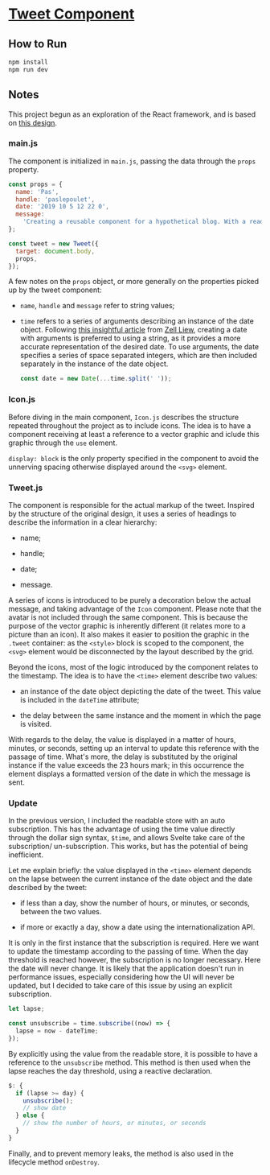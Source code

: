 # [Tweet Component](https://svelte.dev/repl/2fd524fb5c7f427891269b4d0928ac15?version=3.12.1)

## How to Run

```bash
npm install
npm run dev
```

## Notes

This project begun as an exploration of the React framework, and is based on [this design](https://codepen.io/borntofrappe/pen/gOOvbQp).

### main.js

The component is initialized in `main.js`, passing the data through the `props` property.

```js
const props = {
  name: 'Pas',
  handle: 'paslepoulet',
  date: '2019 10 5 12 22 0',
  message:
    'Creating a reusable component for a hypothetical blog. With a readable store to update the timestamp!',
};

const tweet = new Tweet({
  target: document.body,
  props,
});
```

A few notes on the `props` object, or more generally on the properties picked up by the tweet component:

- `name`, `handle` and `message` refer to string values;

- `time` refers to a series of arguments describing an instance of the date object. Following [this insightful article](https://css-tricks.com/everything-you-need-to-know-about-date-in-javascript/#article-header-id-1) from [Zell Liew](https://twitter.com/zellwk), creating a date with arguments is preferred to using a string, as it provides a more accurate representation of the desired date. To use arguments, the date specifies a series of space separated integers, which are then included separately in the instance of the date object.

  ```js
  const date = new Date(...time.split(' '));
  ```

### Icon.js

Before diving in the main component, `Icon.js` describes the structure repeated throughout the project as to include icons. The idea is to have a component receiving at least a reference to a vector graphic and iclude this graphic through the `use` element.

`display: block` is the only property specified in the component to avoid the unnerving spacing otherwise displayed around the `<svg>` element.

### Tweet.js

The component is responsible for the actual markup of the tweet. Inspired by the structure of the original design, it uses a series of headings to describe the information in a clear hierarchy:

- name;

- handle;

- date;

- message.

A series of icons is introduced to be purely a decoration below the actual message, and taking advantage of the `Icon` component. Please note that the avatar is not included through the same component. This is because the purpose of the vector graphic is inherently different (it relates more to a picture than an icon). It also makes it easier to position the graphic in the `.tweet` container: as the `<style>` block is scoped to the component, the `<svg>` element would be disconnected by the layout described by the grid.

Beyond the icons, most of the logic introduced by the component relates to the timestamp. The idea is to have the `<time>` element describe two values:

- an instance of the date object depicting the date of the tweet. This value is included in the `dateTime` attribute;

- the delay between the same instance and the moment in which the page is visited.

With regards to the delay, the value is displayed in a matter of hours, minutes, or seconds, setting up an interval to update this reference with the passage of time. What's more, the delay is substituted by the original instance if the value exceeds the 23 hours mark; in this occurrence the element displays a formatted version of the date in which the message is sent.

### Update

In the previous version, I included the readable store with an auto subscription. This has the advantage of using the time value directly through the dollar sign syntax, `$time`, and allows Svelte take care of the subscription/ un-subscription. This works, but has the potential of being inefficient.

Let me explain briefly: the value displayed in the `<time>` element depends on the lapse between the current instance of the date object and the date described by the tweet:

- if less than a day, show the number of hours, or minutes, or seconds, between the two values.

- if more or exactly a day, show a date using the internationalization API.

It is only in the first instance that the subscription is required. Here we want to update the timestamp according to the passing of time. When the day threshold is reached however, the subscription is no longer necessary. Here the date will never change. It is likely that the application doesn't run in performance issues, especially considering how the UI will never be updated, but I decided to take care of this issue by using an explicit subscription.

```js
let lapse;

const unsubscribe = time.subscribe((now) => {
  lapse = now - dateTime;
});
```

By explicitly using the value from the readable store, it is possible to have a reference to the `unsubscribe` method. This method is then used when the lapse reaches the day threshold, using a reactive declaration.

```js
$: {
  if (lapse >= day) {
    unsubscribe();
    // show date
  } else {
    // show the number of hours, or minutes, or seconds
  }
}
```

Finally, and to prevent memory leaks, the method is also used in the lifecycle method `onDestroy`.
